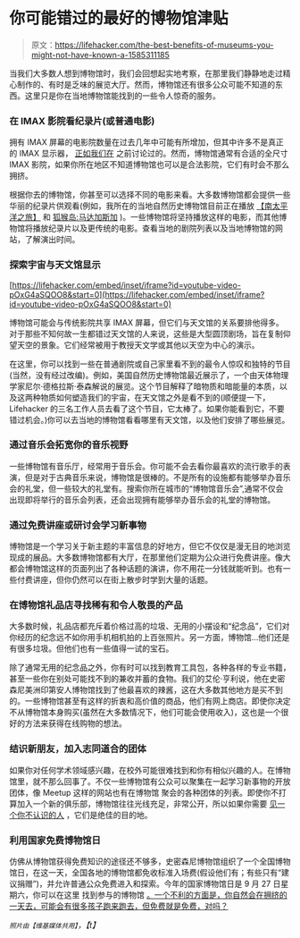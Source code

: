 # 你可能错过的最好的博物馆津贴

> 原文：<https://lifehacker.com/the-best-benefits-of-museums-you-might-not-have-known-a-1585311185>

当我们大多数人想到博物馆时，我们会回想起实地考察，在那里我们静静地走过精心制作的、有时是乏味的展览大厅。然而，博物馆还有很多公众可能不知道的东西。这里只是你在当地博物馆能找到的一些令人惊奇的服务。



### 在 IMAX 影院看纪录片(或普通电影)

拥有 IMAX 屏幕的电影院数量在过去几年中可能有所增加，但其中许多不是真正的 IMAX 显示器， [正如我们在](https://lifehacker.com/spend-less-and-see-more-how-to-get-the-best-movie-thea-486756113) 之前讨论过的。然而，博物馆通常有合适的全尺寸 IMAX 影院，如果你所在地区不知道博物馆也可以是合法影院，它们有时会不那么拥挤。

根据你去的博物馆，你甚至可以选择不同的电影来看。大多数博物馆都会提供一些华丽的纪录片供观看(例如，我所在的当地自然历史博物馆目前正在播放 [【南太平洋之旅】](http://www.imdb.com/title/tt3195742/?ref_=fn_al_tt_1) 和 [狐猴岛:马达加斯加](http://www.imdb.com/title/tt3231010/) )。一些博物馆将坚持播放这样的电影，而其他博物馆将播放纪录片以及更传统的电影。查看当地的剧院列表以及当地博物馆的网站，了解演出时间。

### 探索宇宙与天文馆显示

 [https://lifehacker.com/embed/inset/iframe?id=youtube-video-pOxG4aSQOO8&start=0](https://lifehacker.com/embed/inset/iframe?id=youtube-video-pOxG4aSQOO8&start=0) 

博物馆可能会与传统影院共享 IMAX 屏幕，但它们与天文馆的关系要排他得多。对于那些不知何故一生都错过天文馆的人来说，这些是大型圆顶剧场，旨在复制仰望天空的景象。它们经常被用于教授天文学或其他以天空为中心的演示。

在这里，你可以找到一些在普通剧院或自己家里看不到的最令人惊叹和独特的节目(当然，没有经过改编)。例如，美国自然历史博物馆最近展示了，一个由天体物理学家尼尔·德格拉斯·泰森解说的展览。这个节目解释了暗物质和暗能量的本质，以及这两种物质如何塑造我们的宇宙，在天文馆之外是看不到的(顺便提一下，Lifehacker 的三名工作人员去看了这个节目，它太棒了。如果你能看到它，不要错过机会。)你可以去当地的博物馆看看哪里有天文馆，以及他们安排了哪些展览。

### 通过音乐会拓宽你的音乐视野

一些博物馆有音乐厅，经常用于音乐会。你可能不会去看你最喜欢的流行歌手的表演，但是对于古典音乐来说，博物馆是很棒的。不是所有的设施都有能够举办音乐会的礼堂，但一些较大的礼堂有。搜索你所在城市的“博物馆音乐会”,通常不仅会出现即将举行的音乐会列表，还会出现拥有能够举办音乐会的礼堂的博物馆。

### 通过免费讲座或研讨会学习新事物

博物馆是一个学习关于新主题的丰富信息的好地方，但它不仅仅是漫无目的地浏览现成的展品。大多数博物馆都有大厅，在那里他们定期为公众进行免费讲座。像大都会博物馆这样的页面列出了各种话题的演讲，你不用花一分钱就能听到。也有一些付费讲座，但你仍然可以在街上散步时学到大量的话题。

### 在博物馆礼品店寻找稀有和令人敬畏的产品

大多数时候，礼品店都充斥着价格过高的垃圾、无用的小摆设和“纪念品”，它们对你经历的纪念远不如你用手机相机拍的上百张照片。另一方面，博物馆...他们还是有很多垃圾。但他们也有一些值得一试的宝石。

除了通常无用的纪念品之外，你有时可以找到教育工具包，各种各样的专业书籍，甚至一些你在别处可能找不到的兼收并蓄的食物。我们的艾伦·亨利说，他在史密森尼美洲印第安人博物馆找到了他最喜欢的辣酱，这在大多数其他地方是买不到的。一些博物馆甚至有这样的折衷和高价值的商品，他们有网上商店。即使你决定不从博物馆本身购买(虽然在大多数情况下，他们可能会使用收入)，这也是一个很好的方法来获得在线购物的想法。

### 结识新朋友，加入志同道合的团体

如果你对任何学术领域感兴趣，在校外可能很难找到和你有相似兴趣的人。在博物馆里，就不那么回事了。不仅一些博物馆有公众可以聚集在一起学习新事物的开放团体，像 Meetup 这样的网站也有在博物馆 聚会的各种团体的列表。即使你不打算加入一个新的俱乐部，博物馆往往光线充足，非常公开，所以如果你需要 [见一个你不认识的人](https://lifehacker.com/how-to-stay-safe-when-meeting-someone-from-the-internet-1040400781) ，它们是绝佳的目的地。

### 利用国家免费博物馆日

仿佛从博物馆获得免费知识的途径还不够多，史密森尼博物馆组织了一个全国博物馆日，在这一天，全国各地的博物馆都免收标准入场费(假设他们有；有些只有“建议捐赠”)，并允许普通公众免费进入和探索。今年的国家博物馆日是 9 月 27 日星期六，你可以在这里 找到参与的博物馆 [。一个不利的方面是，你自然会在拥挤的一天去，可能会有很多孩子跑来跑去，但免费就是免费，对吗？](http://www.smithsonianmag.com/museumday/venues/)

<small>*照片由*</small><small>*【维基媒体共用】*</small>*，【t】*